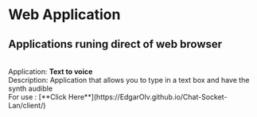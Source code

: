 # Web Application
## Applications runing direct of web browser
<br>
Application: <b>Text to voice</b>
<br>
Description: Application that allows you to type in a text box and have the synth audible 
<br>
For use : [**Click Here**](https://EdgarOlv.github.io/Chat-Socket-Lan/client/)
<br>
<br>
